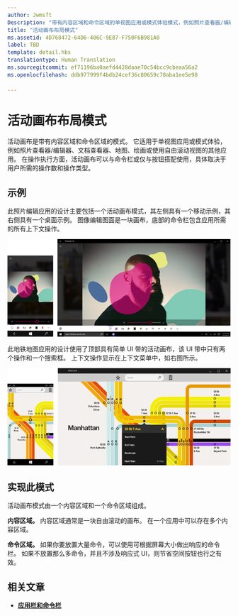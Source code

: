 ```yaml
---
author: Jwmsft
Description: "带有内容区域和命令区域的单视图应用或模式体验模式，例如照片查看器/编辑器、文档查看器、地图、绘画或使用自由滚动视图的其他应用。"
title: "活动画布布局模式"
ms.assetid: 4D768472-64D6-406C-9E87-F750F6B981A0
label: TBD
template: detail.hbs
translationtype: Human Translation
ms.sourcegitcommit: ef71196ba0aefd4428daae70c54bcc9cbeaa56a2
ms.openlocfilehash: ddb977999f4bdb24cef36c80659c78aba1ee5e98

---
```

# 活动画布布局模式

活动画布是带有内容区域和命令区域的模式。 它适用于单视图应用或模式体验，例如照片查看器/编辑器、文档查看器、地图、绘画或使用自由滚动视图的其他应用。 在操作执行方面，活动画布可以与命令栏或仅与按钮搭配使用，具体取决于用户所需的操作数和操作类型。

## 示例

此照片编辑应用的设计主要包括一个活动画布模式，其左侧具有一个移动示例，其右侧具有一个桌面示例。 图像编辑图面是一块画布，底部的命令栏包含应用所需的所有上下文操作。

![使用活动画布模式的照片编辑器示例](images/uap-photo-pc-phone-700.png)

此地铁地图应用的设计使用了顶部具有简单 UI 带的活动画布，该 UI 带中只有两个操作和一个搜索框。 上下文操作显示在上下文菜单中，如右图所示。

![使用活动画布模式的地图应用示例](images/uap-subway-pc-phone-700.png)


## 实现此模式

活动画布模式由一个内容区域和一个命令区域组成。

**内容区域。**  内容区域通常是一块自由滚动的画布。 在一个应用中可以存在多个内容区域。

**命令区域。**  如果你要放置大量命令，可以使用可根据屏幕大小做出响应的命令栏。 如果不放置那么多命令，并且不涉及响应式 UI，则节省空间按钮也行之有效。



## 相关文章

-   [**应用栏和命令栏**](../controls-and-patterns/app-bars.md)



<!--HONumber=Jul16_HO1-->


